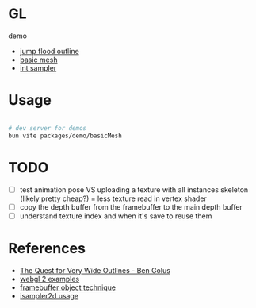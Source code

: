 # GL

demo
- [jump flood outline](http://platane.me/gl-experiments/demo/jumpFloodOutline)
- [basic mesh](http://platane.me/gl-experiments/demo/basicMesh)
- [int sampler](http://platane.me/gl-experiments/demo/intSampler)

# Usage

```sh

# dev server for demos
bun vite packages/demo/basicMesh

```

# TODO

- [ ] test animation pose VS uploading a texture with all instances skeleton (likely pretty cheap?) = less texture read in vertex shader
- [ ] copy the depth buffer from the framebuffer to the main depth buffer
- [ ] understand texture index and when it's save to reuse them

# References

- [The Quest for Very Wide Outlines - Ben Golus](https://bgolus.medium.com/the-quest-for-very-wide-outlines-ba82ed442cd9)
- [webgl 2 examples](https://github.com/tsherif/webgl2examples)
- [framebuffer object technique](https://www.youtube.com/@osakaandrew/videos)
- [isampler2d usage](https://github.com/aadebdeb/Sample_WebGL2_IntegerTexture)
